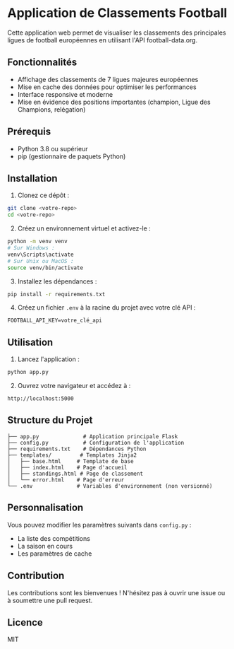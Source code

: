# Application de Classements Football

Cette application web permet de visualiser les classements des principales ligues de football européennes en utilisant l'API football-data.org.

## Fonctionnalités

- Affichage des classements de 7 ligues majeures européennes
- Mise en cache des données pour optimiser les performances
- Interface responsive et moderne
- Mise en évidence des positions importantes (champion, Ligue des Champions, relégation)

## Prérequis

- Python 3.8 ou supérieur
- pip (gestionnaire de paquets Python)

## Installation

1. Clonez ce dépôt :
```bash
git clone <votre-repo>
cd <votre-repo>
```

2. Créez un environnement virtuel et activez-le :
```bash
python -m venv venv
# Sur Windows :
venv\Scripts\activate
# Sur Unix ou MacOS :
source venv/bin/activate
```

3. Installez les dépendances :
```bash
pip install -r requirements.txt
```

4. Créez un fichier `.env` à la racine du projet avec votre clé API :
```
FOOTBALL_API_KEY=votre_clé_api
```

## Utilisation

1. Lancez l'application :
```bash
python app.py
```

2. Ouvrez votre navigateur et accédez à :
```
http://localhost:5000
```

## Structure du Projet

```
├── app.py              # Application principale Flask
├── config.py           # Configuration de l'application
├── requirements.txt    # Dépendances Python
├── templates/         # Templates Jinja2
│   ├── base.html     # Template de base
│   ├── index.html    # Page d'accueil
│   ├── standings.html # Page de classement
│   └── error.html    # Page d'erreur
└── .env              # Variables d'environnement (non versionné)
```

## Personnalisation

Vous pouvez modifier les paramètres suivants dans `config.py` :
- La liste des compétitions
- La saison en cours
- Les paramètres de cache

## Contribution

Les contributions sont les bienvenues ! N'hésitez pas à ouvrir une issue ou à soumettre une pull request.

## Licence

MIT 